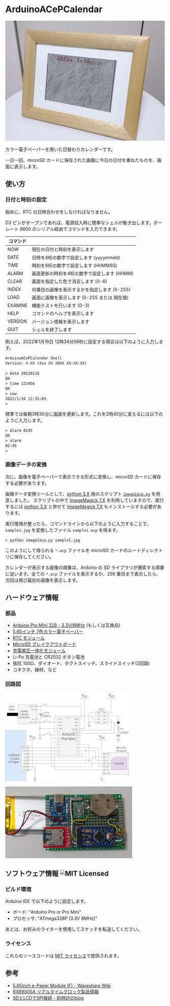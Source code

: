 # ArduinoACePCalendar

![Picture](doc/picture.jpg)

カラー電子ペーパーを用いた日替わりカレンダーです。

一日一回、microSD カードに保存された画像に今日の日付を重ねたものを、画面に表示します。

## 使い方

### 日付と時刻の設定

始めに、RTC の日時合わせをしなければなりません。

D3 ピンがオープンであれば、電源投入時に簡単なシェルが動き出します。ボーレート 9600 のシリアル経由でコマンドを入力できます。

| コマンド |                                              |
|----------|----------------------------------------------|
| NOW      | 現在の日付と時刻を表示します                 |
| DATE     | 日時を8桁の数字で設定します (yyyymmdd)       |
| TIME     | 時刻を6桁の数字で設定します (HHMMSS)         |
| ALARM    | 画面更新の時刻を4桁の数字で設定します (HHMM) |
| CLEAR    | 画面を指定した色で消去します (0-6)           |
| INDEX    | 何番目の画像を表示するかを指定します (0-255) |
| LOAD     | 画面に画像を表示します (0-255 または 現在値) |
| EXAMINE  | 機能テストを行います (0-3)                   |
| HELP     | コマンドのヘルプを表示します                 |
| VERSION  | バージョン情報を表示します                   |
| QUIT     | シェルを終了します                           |

例えば、2022年1月16日 12時34分56秒に設定する場合は以下のように入力します。

```
ArduinoACePCalendar Shell
Version: X.XX (Xxx XX 20XX XX:XX:XX)

> date 20220116
OK
> time 123456
OK
> now
2022/1/16 12:35:03
> 
```

標準では毎朝3時30分に画面を更新します。これを2時45分に変えるには以下のように入力します。

```
> alarm 0245
OK
> alarm
02:45
>
```

### 画像データの変換

次に、画像を電子ペーパーで表示できる形式に変換し、microSD カードに保存する必要があります。

画像データ変換ツールとして、[python 3.X](https://www.python.org/) 用のスクリプト [`image2acp.py`](tools/image2acp.py) を用意しました。
スクリプトの中で [ImageMagick 7.X](https://imagemagick.org/script/index.php) を利用していますので、実行するには [python 3.X](https://www.python.org/) と併せて [ImageMagick 7.X](https://imagemagick.org/script/index.php) もインストールする必要があります。

実行環境が整ったら、コマンドラインから以下のように入力することで、`sample1.jpg` を変換したファイル `sample1.acp` を得ます。

```
> python image2acp.py sample1.jpg
```

このようにして得られる `*.acp` ファイルを microSD カードのルートディレクトリに保存してください。

カレンダーが表示する画像の順番は、Arduino の SD ライブラリが捜索する順番に従います。全ての `*.acp` ファイルを表示するか、256 番目まで表示したら、次回は再び最初の画像を表示します。

## ハードウェア情報

### 部品

* [Arduino Pro Mini 328 - 3.3V/8MHz](https://www.sparkfun.com/products/11114) (もしくは互換品)
* [5.65インチ 7色カラー電子ペーパー](https://www.waveshare.com/5.65inch-e-paper-module-f.htm)
* [RTC モジュール](https://akizukidenshi.com/catalog/g/gK-13009/)
* [MicroSD ブレイクアウトボード](https://www.sparkfun.com/products/13743)
* [充電昇圧一体化モジュール](https://www.aitendo.com/product/19267)
* Li-Po 充電池と CR2032 ボタン電池
* 抵抗 100&ohm;、ダイオード、タクトスイッチ、スライドスイッチ(2回路)
* コネクタ、線材、など

### 回路図

[![クリックして拡大](doc/schematic_thumbnail.png)](doc/schematic.png)

![回路例](doc/circuit_sample.jpg)

## ソフトウェア情報 ![MIT Licensed](https://img.shields.io/badge/license-MIT-blue.svg)

### ビルド環境

Arduino IDE で以下のように設定します。

* ボード: "Arduino Pro or Pro Mini"
* プロセッサ: "ATmega328P (3.3V 8MHz)"

あとは、お好みのライターを使用してスケッチを転送してください。

### ライセンス

これらのソースコードは [MIT ライセンス](LICENSE)で提供されます。

## 参考

* [5.65inch e-Paper Module (F) - Waveshare Wiki](https://www.waveshare.com/wiki/5.65inch_e-Paper_Module_(F))
* [RX8900SA リアルタイムクロック製品情報](https://www5.epsondevice.com/ja/products/rtc/rx8900sa.html)
* [SDとLCDでSPI接続 - 砂時計のblog](http://sandglass888.livedoor.blog/archives/4084006.html)
